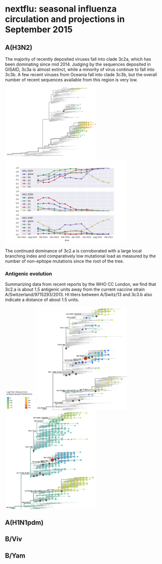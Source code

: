 # nextflu: seasonal influenza circulation and projections in September 2015

## A(H3N2)
The majority of recently deposited viruses fall into clade 3c2a, which has been dominating since mid 2014. Judging by the sequences deposited in GISAID, 3c3a is almost extinct, while a minority of virus continue to fall into 3c3b. A few recent viruses from Oceania fall into clade 3c3b, but the overall number of recent sequences available from this region is very low.

<img src=201509_figures/H3N2_overview.png width="300"/>
<img src=201509_figures/H3N2_HA1_159_frequencies.png width="400"/>

The continued dominance of 3c2.a is corroborated with a large local branching index and comparatively low mutational load as measured by the number of non-epitope mutations since the root of the tree.

### Antigenic evolution
Summarizing data from recent reports by the WHO CC London, we find that 3c2.a is about 1.5 antigenic units away from the current vaccine strain A/Switzerland/9715293/2013. HI titers between A/Switz/13 and 3c3.b also indicate a distance of about 1.5 units.

<img src=201509_figures/H3N2_HI_titer_legend.png width="100"/>
<img src=201509_figures/H3N2_HI_titers.png width="300"/>
<img src=201509_figures/H3N2_HI_titers_mutmodel.png width="300"/>


## A(H1N1pdm)


## B/Viv

## B/Yam

